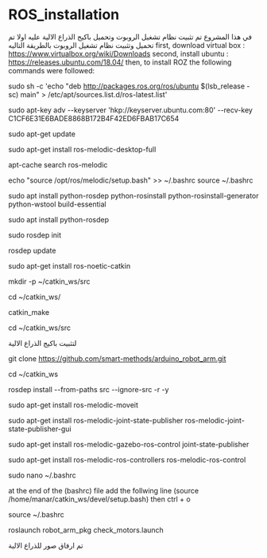 # ROS_installation
في هذا المشروع تم تثبيت نظام تشغيل الروبوت وتحميل باكيج الذراع الالية عليه
اولا تم تحميل وتثبيت نظام تشغيل الروبوت بالطريقة التاليه
first, download virtual box : https://www.virtualbox.org/wiki/Downloads
second, install ubuntu : https://releases.ubuntu.com/18.04/
then, to install ROZ the following commands were followed:

sudo sh -c 'echo "deb http://packages.ros.org/ros/ubuntu $(lsb_release -sc) main" > /etc/apt/sources.list.d/ros-latest.list'

sudo apt-key adv --keyserver 'hkp://keyserver.ubuntu.com:80' --recv-key C1CF6E31E6BADE8868B172B4F42ED6FBAB17C654

sudo apt-get update

sudo apt-get install ros-melodic-desktop-full

apt-cache search ros-melodic

echo "source /opt/ros/melodic/setup.bash" >> ~/.bashrc
source ~/.bashrc

sudo apt install python-rosdep python-rosinstall python-rosinstall-generator python-wstool build-essential

sudo apt install python-rosdep

sudo rosdep init

rosdep update

sudo apt-get install ros-noetic-catkin

mkdir -p ~/catkin_ws/src

cd ~/catkin_ws/

catkin_make

cd ~/catkin_ws/src

لتثبيت باكيج الذراع الالية 

git clone https://github.com/smart-methods/arduino_robot_arm.git 

cd ~/catkin_ws

rosdep install --from-paths src --ignore-src -r -y

sudo apt-get install ros-melodic-moveit

sudo apt-get install ros-melodic-joint-state-publisher ros-melodic-joint-state-publisher-gui

sudo apt-get install ros-melodic-gazebo-ros-control joint-state-publisher

sudo apt-get install ros-melodic-ros-controllers ros-melodic-ros-control

sudo nano ~/.bashrc

at the end of the (bashrc) file add the follwing line
(source /home/manar/catkin_ws/devel/setup.bash)
then 
ctrl + o

source ~/.bashrc

roslaunch robot_arm_pkg check_motors.launch

تم ارفاق صور للذراع الالية
